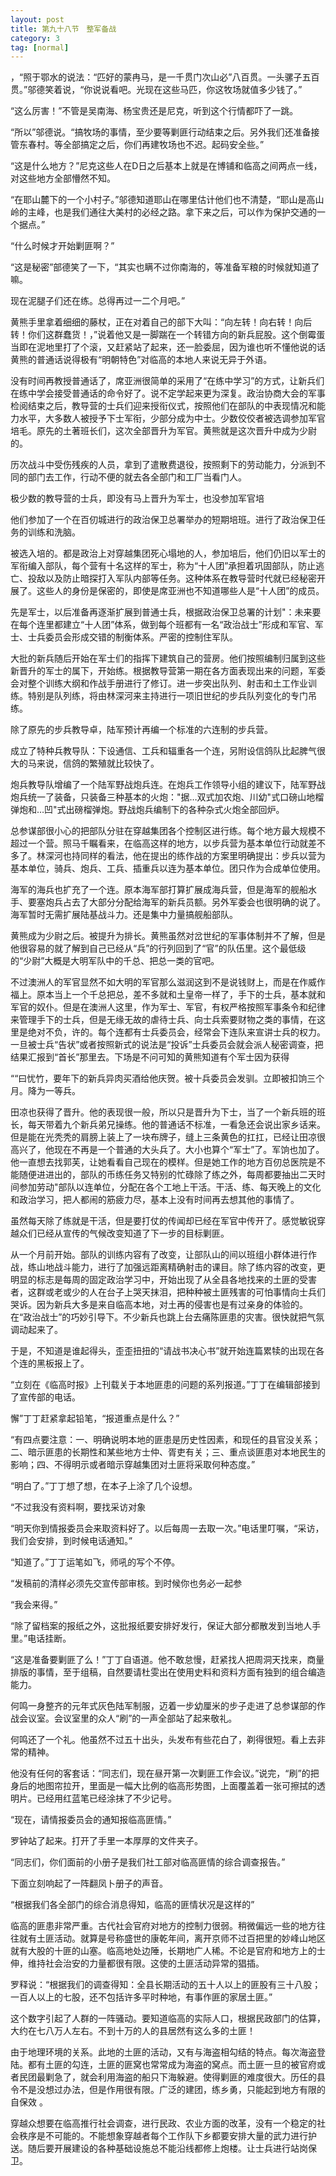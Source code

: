 ```yaml
---
layout: post
title: 第九十八节　整军备战
category: 3
tag: [normal]
---
```


，“照于鄂水的说法：“匹好的蒙冉马，是一千贯门次山必”八百贯。一头骡子五百贯。”邬德笑着说，“你说说看吧。光现在这些马匹，你这牧场就值多少钱了。”

“这么厉害！”不管是吴南海、杨宝贵还是尼克，听到这个行情都吓了一跳。

“所以”邬德说。“搞牧场的事情，至少要等剿匪行动结束之后。另外我们还准备接管东春村。等全部搞定之后，你们再建牧场也不迟。起码安全些。”

“这是什么地方？”尼克这些人在D日之后基本上就是在博铺和临高之间两点一线，对这些地方全部懵然不知。

“在耶山麓下的一个小村子。”邬德知道耶山在哪里估计他们也不清楚，“耶山是高山岭的主峰，也是我们通往大美村的必经之路。拿下来之后，可以作为保护交通的一个据点。”

“什么时候才开始剿匪啊？”

“这是秘密”部德笑了一下，“其实也瞒不过你南海的，等准备军粮的时候就知道了嘛。

现在泥腿子们还在练。总得再过一二个月吧。”

黄熊手里拿着细细的藤杖，正在对着自己的部下大叫：“向左转！向右转！向后转！你们这群蠢货！，”说着他又是一脚踹在一个转错方向的新兵屁股。这个倒霉蛋当即在泥地里打了个滚，又赶紧站了起来，还一脸委屈，因为谁也听不懂他说的话黄熊的普通话说得极有“明朝特色”对临高的本地人来说无异于外语。

没有时间再教授普通话了，席亚洲很简单的采用了“在练中学习”的方式，让新兵们在练中学会接受普通话的命令好了。说不定学起来更为深复。政治协商大会的军事检阅结束之后，教导营的士兵们迎来授衔仪式，按照他们在部队的中表现情况和能力水平，大多数人被授予下士军衔，少部分成为中士。少数佼佼者被选调参加军官培毛。原先的土著班长们，这次全部晋升为军官。黄熊就是这次晋升中成为少尉的。

历次战斗中受伤残疾的人员，拿到了遣散费退役，按照剩下的劳动能力，分派到不同的部门去工作，行动不便的就去各全部门和工厂当看门人。

极少数的教导营的士兵，即没有马上晋升为军士，也没参加军官培

他们参加了一个在百仞城进行的政治保卫总署举办的短期培班。进行了政治保卫任务的训练和洗脑。

被选入培的。都是政治上对穿越集团死心塌地的人，参加培后，他们仍旧以军士的军衔编入部队，每个营有十名这样的军士，称为“十人团”承担着巩固部队，防止逃亡、投敌以及防止暗探打入军队内部等任务。这种体系在教导营时代就已经秘密开展了。这些人的身份是保密的，即使是席亚洲也不知道哪些人是“十人团”的成员。

先是军士，以后准备再逐渐扩展到普通士兵，根据政治保卫总署的计划"：未来要在每个连里都建立“十人团”体系，做到每个班都有一名“政治战士”形成和军官、军士、士兵委员会形成交错的制衡体系。严密的控制住军队。

大批的新兵随后开始在军士们的指挥下建筑自己的营房。他们按照编制归属到这些新晋升的军士的属下，开始练。根据教导营第一期在各方面表现出来的问题，军委会对整个训练大纲和作战手册进行了修订。进一步突出队列、射击和土工作业训练。特别是队列练，将由林深河来主持进行一项旧世纪的步兵队列变化的专门吊练。

除了原先的步兵教导卓，陆军预计再编一个标准的六连制的步兵营。

成立了特种兵教导队：下设通信、工兵和辐重各一个连，另附设信鸽队比起脾气很大的马来说，信鸽的繁殖就比较快了。

炮兵教导队增编了一个陆军野战炮兵连。在炮兵工作领导小组的建议下，陆军野战炮兵统一了装备，只装备三种基本的火炮："据…双式加农炮、川幼"式口磅山地榴弹炮和…凹"式出磅榴弹炮。野战炮兵编制下的各种杂式火炮全部回炉。

总参谋部很小心的把部队分驻在穿越集团各个控制区进行练。每个地方最大规模不超过一个营。照马千瞩看来，在临高这样的地方，以步兵营为基本单位行动就差不多了。林深河也持同样的看法，他在提出的练作战的方案里明确提出：步兵以营为基本单位，骑兵、炮兵、工兵、插重兵以连为基本单位。团只作为合成单位使用。

海军的海兵也扩充了一个连。原本海军部打算扩展成海兵营，但是海军的舰船水手、要塞炮兵占去了大部分分配给海军的新兵员额。另外军委会也很明确的说了。海军暂时无需扩展陆基战斗力。还是集中力量搞舰船部队。

黄熊成为少尉之后。被提升为排长。黄熊虽然对岔世纪的军事体制并不了解，但是他很容易的就了解到自己已经从“兵”的行列回到了“官”的队伍里。这个最低级的“少尉”大概是大明军队中的千总、把总一类的官吧。

不过澳洲人的军官显然不如大明的军官那么滋润这到不是说钱财上，而是在作威作福上。原本当上一个千总把总，差不多就和土皇帝一样了，手下的士兵，基本就和军官的奴仆。但是在澳洲人这里，作为军士、军官，有权严格按照军事条令和纪律来管理手下的士兵，但是无缘无故的虐待士兵、向士兵索要财物之类的事情，在这里是绝对不负，许的。每个连都有士兵委员会，经常会下连队来宣讲士兵的权力。一旦被士兵“告状”或者按照新式的说法是“投诉”士兵委员会就会派人秘密调查，把结果汇报到“首长”那里去。下场是不问可知的黄熊知道有个军士因为获得

““曰忧竹，要年下的新兵异肉买酒给他庆贺。被十兵委员会发驯。立即被扣饷三个月。降为一等兵。

田凉也获得了晋升。他的表现很一般，所以只是晋升为下士，当了一个新兵班的班长，每天带着九个新兵弟兄操练。他的普通话不标准，一看急还会说出家乡话来。但是能在光秃秃的肩膀上装上了一块布牌子，缝上三条黄色的扛扛，已经让田凉很高兴了，他现在不再是一个普通的大头兵了。大小也算个“军士”了。军饷也加了。他一直想去找郭芙，让她看看自己现在的模样。但是她工作的地方百仞总医院是不能随便进进出的，部队的币练任务又特别的忙碌除了练之外，每周都要抽出二天时间参加劳动"部队以连单位，分配在各个工地上干活。干活、练、每天晚上的文化和政治学习，把人都闹的筋疲力尽，基本上没有时间再去想其他的事情了。

虽然每天除了练就是干活，但是要打仗的传闻却已经在军官中传开了。感觉敏锐穿越众们已经从宣传的气候改变知道了下一步的目标剿匪。

从一个月前开始。部队的训练内容有了改变，让部队山的间以班组小群体进行作战，练山地战斗能力，进行了加强远距离精确射击的课目。除了练内容的改变，更明显的标志是每周的固定政治学习中，开始出现了从全县各地找来的土匪的受害者，这群或老或少的人在台子上哭天抹泪，把种种被土匪残害的可怕事情向士兵们哭诉。因为新兵大多是来自临高本地，对土再的侵害也是有过亲身的体验的。在“政治战士”的巧妙引导下。不少新兵也跳上台去痛陈匪患的灾害。很快就把气氛调动起来了。

于是，不知道是谁起得头，歪歪扭扭的“请战书决心书”就开始连篇累犊的出现在各个连的黑板报上了。

“立刻在《临高时报》上刊载关于本地匪患的问题的系列报道。”丁丁在编辑部接到了宣传部的电话。

懈”丁丁赶紧拿起铅笔，“报道重点是什么？”

“有四点要注意：一、明确说明本地的匪患是历史性因素，和现任的县官没关系；二、暗示匪患的长期性和某些地方士仲、胥吏有关；三、重点谈匪患对本地民生的影响；四、不得明示或者暗示穿越集团对土匪将采取何种态度。”

“明白了。”丁丁想了想，在本子上涂了几个设想。

“不过我没有资料啊，要找采访对象

“明天你到情报委员会来取资料好了。以后每周一去取一次。”电话里叮嘱，“采访，我们会安排，到时候电话通知。”

“知道了。”丁丁运笔如飞，师吼的写个不停。

“发稿前的清样必须先交宣传部审核。到时候你也务必一起参

“我会来得。”

“除了留档案的报纸之外，这批报纸要安排好发行，保证大部分都散发到当地人手里。”电话挂断。

“这是准备要剿匪了么！”丁丁自语道。他不敢怠慢，赶紧找人把周洞天找来，商量排版的事情，至于组稿，自然要请杜雯出在使用史料和资料方面有独到的组合编造能力。

何鸣一身整齐的元年式灰色陆军制服，迈着一步幼厘米的步子走进了总参谋部的作战会议室。会议室里的众人“刷”的一声全部站了起来敬礼。

何鸣还了一个礼。他虽然不过五十出头，头发布有些花白了，剃得很短。看上去非常的精神。

他没有任何的客套话：“同志们，现在昼开第一次剿匪工作会议。”说完，“刷”的把身后的地图帘拉开，里面是一幅大比例的临高形势图，上面覆盖着一张可擦拭的透明片。已经用红蓝笔已经涂抹了不少记号。

“现在，请情报委员会的通知报临高匪情。”

罗钟站了起来。打开了手里一本厚厚的文件夹子。

“同志们，你们面前的小册子是我们社工部对临高匪情的综合调查报告。”

下面立刻响起了一阵翻凤卜册子的声音。

“根据我们各全部门的综合消息得知，临高的匪情状况是这样的”

临高的匪患非常严重。古代社会官府对地方的控制力很弱。稍微偏远一些的地方往往就有土匪活动。就算是号称盛世的康乾年间，离开京师不过百把里的妙峰山地区就有大股的十匪的山塞。临高地处边陲，长期地广人稀。不论是官府和地方上的士伸，维持社会治安的力量都很有限。这使的土匪活动异常的猖插。

罗释说：“根据我们的调查得知：全县长期活动的五十人以上的匪股有三十八股；一百人以上的七股，还不包括许多平时种地，有事作匪的家居土匪。”

这个数字引起了人群的一阵骚动。要知道临高的实际人口，根据民政部门的估算，大约在七八万人左右。不到十万的人的县居然有这么多的土匪！

由于地理环境的关系。此地的土匪的活动，又有与海盗相勾结的特点。每次海盗登陆。都有土匪的勾连，土匪的匪窝也常常成为海盗的窝点。而土匪一旦的被官府或者民团最剿急了，就会利用海盗的船只下海躲避。使得剿匪的难度很大。历任的县令不是没想过办法，但是作用很有限。广泛的建团，练乡勇，只能起到地方有限的自保效 。

穿越众想要在临高推行社会调查，进行民政、农业方面的改革，没有一个稳定的社会秩序是不可能的。不能想象穿越者每个工作队下乡都要安排大量的武力进行护送。随后要开展建设的各种基础设施总不能沿线都修上炮楼。让士兵进行站岗保卫。